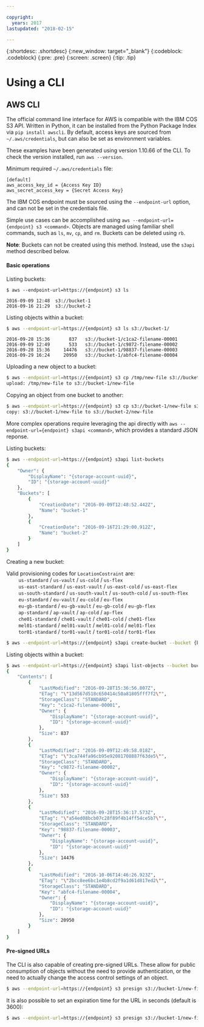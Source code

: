 ```yaml
---

copyright:
  years: 2017
lastupdated: "2018-02-15"

---
```

{:shortdesc: .shortdesc}
{:new_window: target="_blank"}
{:codeblock: .codeblock}
{:pre: .pre}
{:screen: .screen}
{:tip: .tip}


# Using a CLI

## AWS CLI
The official command line interface for AWS is compatible with the IBM COS S3 API. Written in Python, it can be installed from the Python Package Index via `pip install awscli`. By default, access keys are sourced from `~/.aws/credentials`, but can also be set as environment variables.

These examples have been generated using version 1.10.66 of the CLI.  To check the version installed, run `aws --version`.

Minimum required `~/.aws/credentials` file:

```
[default]
aws_access_key_id = {Access Key ID}
aws_secret_access_key = {Secret Access Key}
```

The IBM COS endpoint must be sourced using the `--endpoint-url` option, and can not be set in the credentials file.

Simple use cases can be accomplished using `aws --endpoint-url={endpoint} s3 <command>`. Objects are managed using familiar shell commands, such as `ls`, `mv`, `cp`, and `rm`.  Buckets can be deleted using `rb`.

**Note**: Buckets can not be created using this method. Instead, use the `s3api` method described below.

#### Basic operations
Listing buckets:

```shell
$ aws --endpoint-url=https://{endpoint} s3 ls
```

```shell
2016-09-09 12:48  s3://bucket-1
2016-09-16 21:29  s3://bucket-2
```

Listing objects within a bucket:

```bash
$ aws --endpoint-url=https://{endpoint} s3 ls s3://bucket-1/
```

```terminal
2016-09-28 15:36       837   s3://bucket-1/c1ca2-filename-00001
2016-09-09 12:49       533   s3://bucket-1/c9872-filename-00002
2016-09-28 15:36     14476   s3://bucket-1/98837-filename-00003
2016-09-29 16:24     20950   s3://bucket-1/abfc4-filename-00004
```

Uploading a new object to a bucket:

```bash
$ aws --endpoint-url=https://{endpoint} s3 cp /tmp/new-file s3://bucket-1/
upload: /tmp/new-file to s3://bucket-1/new-file
```

Copying an object from one bucket to another:

```bash
$ aws --endpoint-url=https://{endpoint} s3 cp s3://bucket-1/new-file s3://bucket-2/
copy: s3://bucket-1/new-file to s3://bucket-2/new-file
```

More complex operations require leveraging the api directly with `aws --endpoint-url={endpoint} s3api <command>`, which provides a standard JSON reponse.

Listing buckets:

```bash
$ aws --endpoint-url=https://{endpoint} s3api list-buckets
{
    "Owner": {
        "DisplayName": "{storage-account-uuid}",
        "ID": "{storage-account-uuid}"
    },
    "Buckets": [
        {
            "CreationDate": "2016-09-09T12:48:52.442Z",
            "Name": "bucket-1"
        },
        {
            "CreationDate": "2016-09-16T21:29:00.912Z",
            "Name": "bucket-2"
        }
    ]
}
```

Creating a new bucket:

Valid provisioning codes for `LocationCostraint` are: <br>
&emsp;&emsp;  `us-standard` / `us-vault` / `us-cold` / `us-flex` <br>
&emsp;&emsp;  `us-east-standard` / `us-east-vault`  / `us-east-cold` / `us-east-flex` <br>
&emsp;&emsp;  `us-south-standard` / `us-south-vault`  / `us-south-cold` / `us-south-flex` <br>
&emsp;&emsp;  `eu-standard` / `eu-vault` / `eu-cold` / `eu-flex` <br>
&emsp;&emsp;  `eu-gb-standard` / `eu-gb-vault` / `eu-gb-cold` / `eu-gb-flex` <br>
&emsp;&emsp;  `ap-standard` / `ap-vault` / `ap-cold` / `ap-flex` <br>
&emsp;&emsp;  `che01-standard` / `che01-vault` / `che01-cold` / `che01-flex` <br>
&emsp;&emsp;  `mel01-standard` / `mel01-vault` / `mel01-cold` / `mel01-flex` <br>
&emsp;&emsp;  `tor01-standard` / `tor01-vault` / `tor01-cold` / `tor01-flex` <br>

```bash
$ aws --endpoint-url=https://{endpoint} s3api create-bucket --bucket {bucket-name} [--region provisioing-code]
```

Listing objects within a bucket:

```bash
$ aws --endpoint-url=https://{endpoint} s3api list-objects --bucket bucket1
{
    "Contents": [
        {
            "LastModified": "2016-09-28T15:36:56.807Z",
            "ETag": "\"13d567d518c650414c50a81805fff7f2\"",
            "StorageClass": "STANDARD",
            "Key": "c1ca2-filename-00001",
            "Owner": {
                "DisplayName": "{storage-account-uuid}",
                "ID": "{storage-account-uuid}"
            },
            "Size": 837
        },
        {
            "LastModified": "2016-09-09T12:49:58.018Z",
            "ETag": "\"3ca744fa96cb95e92081708887f63de5\"",
            "StorageClass": "STANDARD",
            "Key": "c9872-filename-00002",
            "Owner": {
                "DisplayName": "{storage-account-uuid}",
                "ID": "{storage-account-uuid}"
            },
            "Size": 533
        },
        {
            "LastModified": "2016-09-28T15:36:17.573Z",
            "ETag": "\"a54ed08bcb07c28f89f4b14ff54ce5b7\"",
            "StorageClass": "STANDARD",
            "Key": "98837-filename-00003",
            "Owner": {
                "DisplayName": "{storage-account-uuid}",
                "ID": "{storage-account-uuid}"
            },
            "Size": 14476
        },
        {
            "LastModified": "2016-10-06T14:46:26.923Z",
            "ETag": "\"2bcc8ee6bc1e4b8cd2f9a1d61d817ed2\"",
            "StorageClass": "STANDARD",
            "Key": "abfc4-filename-00004",
            "Owner": {
                "DisplayName": "{storage-account-uuid}",
                "ID": "{storage-account-uuid}"
            },
            "Size": 20950
        }
    ]
}
```

#### Pre-signed URLs
The CLI is also capable of creating pre-signed URLs.  These allow for public consumption of objects without the need to provide authentication, or the need to actually change the access control settings of an object.

```bash
$ aws --endpoint-url=https://{endpoint} s3 presign s3://bucket-1/new-file
```

It is also possible to set an expiration time for the URL in seconds (default is 3600):

```bash
$ aws --endpoint-url=https://{endpoint} s3 presign s3://bucket-1/new-file --expires-in 600
```
